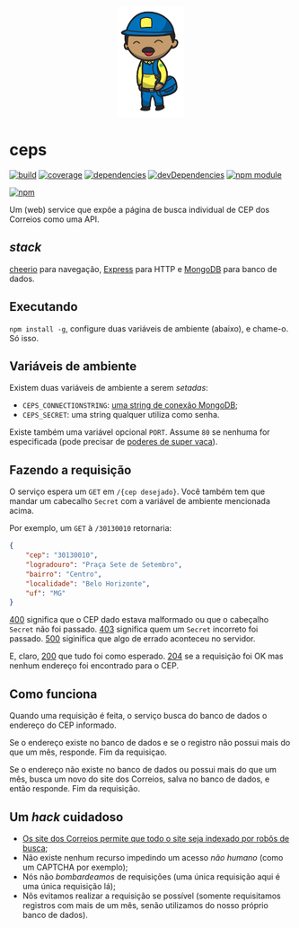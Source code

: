<p align="center">
    <a href="#ceps">
        <img alt="logo" src="asset/logo.png">
    </a>
</p>

# ceps

[![build](https://travis-ci.org/codigonosso/ceps.png)](https://travis-ci.org/codigonosso/ceps)
[![coverage](https://coveralls.io/repos/codigonosso/ceps/badge.png?branch=master)](https://coveralls.io/r/codigonosso/ceps?branch=master)
[![dependencies](https://david-dm.org/codigonosso/ceps.png)](https://david-dm.org/codigonosso/ceps)
[![devDependencies](https://david-dm.org/codigonosso/ceps/dev-status.png)](https://david-dm.org/codigonosso/ceps#info=devDependencies)
[![npm module](https://badge.fury.io/js/ceps.png)](http://badge.fury.io/js/ceps)

[![npm](https://nodei.co/npm/ceps.png?mini=true)](https://nodei.co/npm/ceps/)

Um (web) service que expõe a página de busca individual de CEP dos Correios como uma API.

## *stack*

[cheerio](https://github.com/cheeriojs/cheerio) para navegação, [Express](http://expressjs.com) para HTTP e [MongoDB](http://mongodb.org) para banco de dados.

## Executando

`npm install -g`, configure duas variáveis de ambiente (abaixo), e chame-o.
Só isso.

## Variáveis de ambiente

Existem duas variáveis de ambiente a serem *setadas*:

* `CEPS_CONNECTIONSTRING`: [uma string de conexão MongoDB](http://docs.mongodb.org/manual/reference/connection-string/);
* `CEPS_SECRET`: uma string qualquer utiliza como senha.

Existe também uma variável opcional `PORT`. Assume `80` se nenhuma for especificada (pode precisar de [poderes de super vaca](http://pt.wikipedia.org/wiki/Superusu%C3%A1rio)).

## Fazendo a requisição

O serviço espera um `GET` em `/{cep desejado}`.
Você também tem que mandar um cabecalho `Secret` com a variável de ambiente mencionada acima.

Por exemplo, um `GET` à `/30130010` retornaria:

```json
{
    "cep": "30130010",
    "logradouro": "Praça Sete de Setembro",
    "bairro": "Centro",
    "localidade": "Belo Horizonte",
    "uf": "MG"
}
```

[400](http://pt.wikipedia.org/wiki/Lista_de_c%C3%B3digos_de_status_HTTP#400_Requisi.C3.A7.C3.A3o_inv.C3.A1lida) significa que o CEP dado estava malformado ou que o cabeçalho `Secret` não foi passado.
[403](http://pt.wikipedia.org/wiki/Lista_de_c%C3%B3digos_de_status_HTTP#403_Proibido) significa quem um `Secret` incorreto foi passado.
[500](http://pt.wikipedia.org/wiki/Lista_de_c%C3%B3digos_de_status_HTTP#500_Erro_interno_do_servidor_.28Internal_Server_Error.29) siginifica que algo de errado aconteceu no servidor.

E, claro, [200](http://pt.wikipedia.org/wiki/Lista_de_c%C3%B3digos_de_status_HTTP#200_OK) que tudo foi como esperado.
[204](http://pt.wikipedia.org/wiki/Lista_de_c%C3%B3digos_de_status_HTTP#204_Nenhum_conte.C3.BAdo) se a requisição foi OK mas nenhum endereço foi encontrado para o CEP.

## Como funciona

Quando uma requisição é feita, o serviço busca do banco de dados o endereço do CEP informado.

Se o endereço existe no banco de dados e se o registro não possui mais do que um mês, responde.
Fim da requisiçao.

Se o endereço não existe no banco de dados ou possui mais do que um mês, busca um novo do site dos Correios, salva no banco de dados, e então responde.
Fim da requisição.

## Um *hack* cuidadoso

* [Os site dos Correios permite que todo o site seja indexado por robôs de busca](http://correios.com.br/robots.txt);
* Não existe nenhum recurso impedindo um acesso *não humano* (como um CAPTCHA por exemplo);
* Nós não *bombardeamos* de requisições (uma única requisição aqui é uma única requisição lá);
* Nõs evitamos realizar a requisição se possível (somente requisitamos registros com mais de um mês, senão utilizamos do nosso próprio banco de dados).

